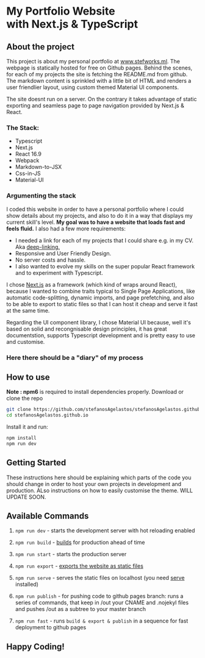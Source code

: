 <MainGrid>

<HeaderTitle>
  
# My Portfolio Website <br/> with Next.js & TypeScript
<TitleAction href="https://github.com/stefanosAgelastos/stefanosAgelastos.github.io" label="Go to github repo" />
  
<TitleAction href="https://www.stefworks.ml" disabled label="This is the demo" />
</HeaderTitle>

<InfoGrid>

<InfoPaper>

## About the project
This project is about my personal portfolio at www.stefworks.ml. The webpage is statically hosted for free on Github pages.
Behind the scenes, for each of my projects the site is fetching the README.md from github. The markdown content is sprinkled with a little bit of HTML and renders a user friendlier layout, using custom themed Material UI components.

The site doesnt run on a server. On the contrary it takes advantage of static exporting and seamless page to page navigation provided by Next.js & React.

</InfoPaper>

<InfoPaper>
<MyChip label="Typescript"/>
<MyChip label="Javascript"/>
<MyChip label="Next.js"/>
<MyChip label="React 16.9"/>
<MyChip label="Material-UI"/>
<MyChip label="CSS-in-JS"/>
<MyChip label="CSS"/>
<MyChip label="HTML"/>
<MyChip label="Markdown-to-jsx"/>
<MyChip label="SSR"/>
<MyChip label="Github API"/>
<MyChip label="Github Pages"/>
<MyChip label="Design Thinking"/>
</InfoPaper>

</InfoGrid>

<PanelGrid>
<Panel id="1" heading="What?" secondaryHeading="About the technologies I used" >

### The Stack:
- Typescript
- Next.js
- React 16.9
- Webpack
- Markdown-to-JSX
- Css-in-JS
- Material-UI
</Panel>

<Panel id="2" heading="Why?" secondaryHeading="About the choice of technologies" >

### Argumenting the stack
I coded this website in order to have a personal portfolio where I could show details about my projects, and also to do it in a way that displays my current skill's level. **My goal was to have a website that loads fast and feels fluid.** I also had a few more requirements:

- I needed a link for each of my projects that I could share e.g. in my CV. Aka [deep-linking.](https://en.wikipedia.org/wiki/Deep_linking)
- Responsive and User Friendly Design.
- No server costs and hassle.
- I also wanted to evolve my skills on the super popular React framework and to experiment with Typescript.

I chose [Next.js](https://github.com/zeit/next.js) as a framework (which kind of wraps around React), because I wanted to combine traits typical to Single Page Applications, like automatic code-splitting, dynamic imports, and page prefetching, and also to be able to export to static files so that I can host it cheap and serve it fast at the same time.

Regarding the UI component library, I chose Material UI because, well it's based on solid and recongnisable design principles, it has great documentstion, supports Typescript development and is pretty easy to use and customise.
 
</Panel>

<Panel id="3" heading="How?" secondaryHeading="About my process" >

### Here there should be a "diary" of my process

</Panel>

<Panel id="4" heading="For Devs" secondaryHeading="Clone and install" >

## How to use

**Note : npm6** is required to install dependencies properly.
Download or clone the repo

```sh
git clone https://github.com/stefanosAgelastos/stefanosAgelastos.github.io
cd stefanosAgelastos.github.io
```

Install it and run:

```sh
npm install
npm run dev
```  

</Panel>

<Panel id="5" heading="For Devs" secondaryHeading="Make your own version of this site" >

## Getting Started

These instructions here should be explaining which parts of the code you should change in order to host your own projects in development and production. ALso instructions on how to easily customise the theme. WILL UPDATE SOON.


</Panel>
<Panel id="6" heading="For Devs" secondaryHeading="Ok, now what?" >

## Available Commands

1. `npm run dev` - starts the development server with hot reloading enabled

2. `npm run build` - [builds](https://nextjs.org/docs#production-deployment) for production ahead of time

3. `npm run start` - starts the production server

4. `npm run export` - [exports the website as static files](https://nextjs.org/docs#static-html-export)

5. `npm run serve` - serves the static files on localhost (you need [serve](https://www.npmjs.com/package/serve) installed)

6. `npm run publish` - for pushing code to github pages branch: runs a series of commands, that keep in /out your CNAME and .nojekyl files and pushes /out as a subtree to your master branch

7. `npm run fast` - runs `build & export & publish` in a sequence for fast deployment to github pages

## Happy Coding!
</Panel>

</PanelGrid>


</MainGrid>